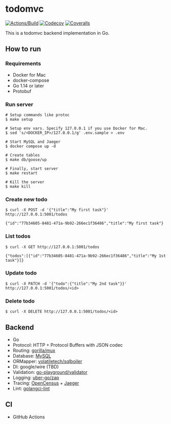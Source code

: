 # todomvc

[![Actions/Build](https://github.com/oinume/todomvc/workflows/ci/badge.svg)](https://github.com/oinume/todomvc/actions?query=workflow%3Aci+branch%3Amaster)
[![Codecov](https://codecov.io/gh/oinume/todomvc/branch/master/graph/badge.svg)](https://codecov.io/gh/oinume/todomvc)
[![Coveralls](https://coveralls.io/repos/github/oinume/todomvc/badge.svg)](https://coveralls.io/github/oinume/todomvc)

This is a todomvc backend implementation in Go.

## How to run

### Requirements

- Docker for Mac
- docker-compose
- Go 1.14 or later
- Protobuf

### Run server

```shell script
# Setup commands like protoc
$ make setup

# Setup env vars. Specify 127.0.0.1 if you use Docker for Mac.
$ sed 's/<DOCKER_IP>/127.0.0.1/g' .env.sample > .env  

# Start MySQL and Jaeger
$ docker compose up -d

# Create tables
$ make db/goose/up

# Finally, start server
$ make restart

# Kill the server
$ make kill
```

### Create new todo
 
```shell script
$ curl -X POST -d '{"title":"My first task"}' http://127.0.0.1:5001/todos

{"id":"77b34605-8481-471a-9b92-266ec1f36486","title":"My first task"}
```

### List todos

```shell script
$ curl -X GET http://127.0.0.1:5001/todos

{"todos":[{"id":"77b34605-8481-471a-9b92-266ec1f36486","title":"My 1st task"}]}
```

### Update todo

```shell script
$ curl -X PATCH -d '{"todo":{"title":"My 2nd task"}}' http://127.0.0.1:5001/todos/<id>
```

### Delete todo

```shell script
$ curl -X DELETE http://127.0.0.1:5001/todos/<id>
```

## Backend

- Go
- Protocol: HTTP + Protocol Buffers with JSON codec
- Routing: [gorilla/mux](https://github.com/gorilla/mux)
- Database: [MySQL](https://www.mysql.com/)
- ORMapper: [volatiletech/sqlboiler](https://github.com/volatiletech/sqlboiler)
- DI: google/wire (TBD)
- Validation: [go-playground/validator](https://github.com/go-playground/validator)
- Logging: [uber-go/zap](https://github.com/uber-go/zap)
- Tracing: [OpenCensus](https://opencensus.io/) + [Jaeger](https://www.jaegertracing.io/)
- Lint: [golangci-lint](https://github.com/golangci/golangci-lint)

## CI

- GitHub Actions
